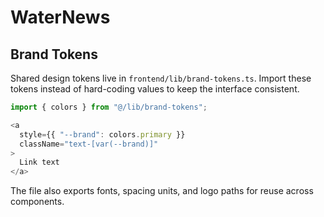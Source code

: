# WaterNews

## Brand Tokens

Shared design tokens live in `frontend/lib/brand-tokens.ts`. Import these
tokens instead of hard-coding values to keep the interface consistent.

```ts
import { colors } from "@/lib/brand-tokens";

<a
  style={{ "--brand": colors.primary }}
  className="text-[var(--brand)]"
>
  Link text
</a>
```

The file also exports fonts, spacing units, and logo paths for reuse across
components.